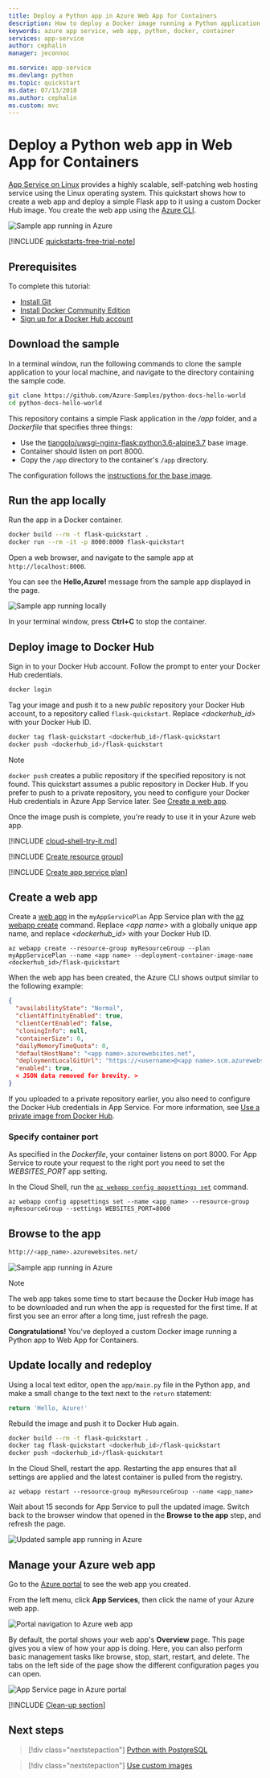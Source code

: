 ```yaml
---
title: Deploy a Python app in Azure Web App for Containers
description: How to deploy a Docker image running a Python application to Web App for Containers.
keywords: azure app service, web app, python, docker, container
services: app-service
author: cephalin 
manager: jeconnoc

ms.service: app-service
ms.devlang: python
ms.topic: quickstart
ms.date: 07/13/2018
ms.author: cephalin
ms.custom: mvc
---
```


# Deploy a Python web app in Web App for Containers

[App Service on Linux](app-service-linux-intro.md) provides a highly scalable, self-patching web hosting service using the Linux operating system. This quickstart shows how to create a web app and deploy a simple Flask app to it using a custom Docker Hub image. You create the web app using the [Azure CLI](https://docs.microsoft.com/cli/azure/get-started-with-azure-cli).

![Sample app running in Azure](media/quickstart-python/hello-world-in-browser.png)

[!INCLUDE [quickstarts-free-trial-note](../../../includes/quickstarts-free-trial-note.md)]

## Prerequisites

To complete this tutorial:

* <a href="https://git-scm.com/" target="_blank">Install Git</a>
* <a href="https://www.docker.com/community-edition" target="_blank">Install Docker Community Edition</a>
* <a href="https://hub.docker.com/" target="_blank">Sign up for a Docker Hub account</a>

## Download the sample

In a terminal window, run the following commands to clone the sample application to your local machine, and navigate to the directory containing the sample code.

```bash
git clone https://github.com/Azure-Samples/python-docs-hello-world
cd python-docs-hello-world
```

This repository contains a simple Flask application in the _/app_ folder, and a _Dockerfile_ that specifies three things:

- Use the [tiangolo/uwsgi-nginx-flask:python3.6-alpine3.7](https://hub.docker.com/r/tiangolo/uwsgi-nginx-flask/) base image.
- Container should listen on port 8000.
- Copy the `/app` directory to the container's `/app` directory.

The configuration follows the [instructions for the base image](https://hub.docker.com/r/tiangolo/uwsgi-nginx-flask/).

## Run the app locally

Run the app in a Docker container.

```bash
docker build --rm -t flask-quickstart .
docker run --rm -it -p 8000:8000 flask-quickstart
```

Open a web browser, and navigate to the sample app at `http://localhost:8000`.

You can see the **Hello,Azure!** message from the sample app displayed in the page.

![Sample app running locally](media/quickstart-python/localhost-hello-world-in-browser.png)

In your terminal window, press **Ctrl+C** to stop the container.

## Deploy image to Docker Hub

Sign in to your Docker Hub account. Follow the prompt to enter your Docker Hub credentials.

```bash
docker login
```

Tag your image and push it to a new _public_ repository your Docker Hub account, to a repository called `flask-quickstart`. Replace *\<dockerhub_id>* with your Docker Hub ID.

```bash
docker tag flask-quickstart <dockerhub_id>/flask-quickstart
docker push <dockerhub_id>/flask-quickstart
```

> [!NOTE]
> `docker push` creates a public repository if the specified repository is not found. This quickstart assumes a public repository in Docker Hub. If you prefer to push to a private repository, you need to configure your Docker Hub credentials in Azure App Service later. See [Create a web app](#create-a-web-app).

Once the image push is complete, you're ready to use it in your Azure web app.

[!INCLUDE [cloud-shell-try-it.md](../../../includes/cloud-shell-try-it.md)]

[!INCLUDE [Create resource group](../../../includes/app-service-web-create-resource-group-linux.md)]

[!INCLUDE [Create app service plan](../../../includes/app-service-web-create-app-service-plan-linux.md)]

## Create a web app

Create a [web app](../app-service-web-overview.md) in the `myAppServicePlan` App Service plan with the [az webapp create](/cli/azure/webapp?view=azure-cli-latest#az-webapp-create) command. Replace *\<app name>* with a globally unique app name, and replace *\<dockerhub_id>* with your Docker Hub ID.

```azurecli-interactive
az webapp create --resource-group myResourceGroup --plan myAppServicePlan --name <app name> --deployment-container-image-name <dockerhub_id>/flask-quickstart
```

When the web app has been created, the Azure CLI shows output similar to the following example:

```json
{
  "availabilityState": "Normal",
  "clientAffinityEnabled": true,
  "clientCertEnabled": false,
  "cloningInfo": null,
  "containerSize": 0,
  "dailyMemoryTimeQuota": 0,
  "defaultHostName": "<app name>.azurewebsites.net",
  "deploymentLocalGitUrl": "https://<username>@<app name>.scm.azurewebsites.net/<app name>.git",
  "enabled": true,
  < JSON data removed for brevity. >
}
```

If you uploaded to a private repository earlier, you also need to configure the Docker Hub credentials in App Service. For more information, see [Use a private image from Docker Hub](tutorial-custom-docker-image.md#use-a-private-image-from-docker-hub-optional).

### Specify container port

As specified in the _Dockerfile_, your container listens on port 8000. For App Service to route your request to the right port you need to set the *WEBSITES_PORT* app setting.

In the Cloud Shell, run the [`az webapp config appsettings set`](/cli/azure/webapp/config/appsettings?view=azure-cli-latest#az-webapp-config-appsettings-set) command.


```azurecli-interactive
az webapp config appsettings set --name <app_name> --resource-group myResourceGroup --settings WEBSITES_PORT=8000
```

## Browse to the app

```bash
http://<app_name>.azurewebsites.net/
```

![Sample app running in Azure](media/quickstart-python/hello-world-in-browser.png)

> [!NOTE]
> The web app takes some time to start because the Docker Hub image has to be downloaded and run when the app is requested for the first time. If at first you see an error after a long time, just refresh the page.

**Congratulations!** You've deployed a custom Docker image running a Python app to Web App for Containers.

## Update locally and redeploy

Using a local text editor, open the `app/main.py` file in the Python app, and make a small change to the text next to the `return` statement:

```python
return 'Hello, Azure!'
```

Rebuild the image and push it to Docker Hub again.

```bash
docker build --rm -t flask-quickstart .
docker tag flask-quickstart <dockerhub_id>/flask-quickstart
docker push <dockerhub_id>/flask-quickstart
```

In the Cloud Shell, restart the app. Restarting the app ensures that all settings are applied and the latest container is pulled from the registry.

```azurecli-interactive
az webapp restart --resource-group myResourceGroup --name <app_name>
```

Wait about 15 seconds for App Service to pull the updated image. Switch back to the browser window that opened in the **Browse to the app** step, and refresh the page.

![Updated sample app running in Azure](media/quickstart-python/hello-azure-in-browser.png)

## Manage your Azure web app

Go to the [Azure portal](https://portal.azure.com) to see the web app you created.

From the left menu, click **App Services**, then click the name of your Azure web app.

![Portal navigation to Azure web app](./media/quickstart-python/app-service-list.png)

By default, the portal shows your web app's **Overview** page. This page gives you a view of how your app is doing. Here, you can also perform basic management tasks like browse, stop, start, restart, and delete. The tabs on the left side of the page show the different configuration pages you can open.

![App Service page in Azure portal](./media/quickstart-python/app-service-detail.png)

[!INCLUDE [Clean-up section](../../../includes/cli-script-clean-up.md)]

## Next steps

> [!div class="nextstepaction"]
> [Python with PostgreSQL](tutorial-docker-python-postgresql-app.md)

> [!div class="nextstepaction"]
> [Use custom images](tutorial-custom-docker-image.md)
